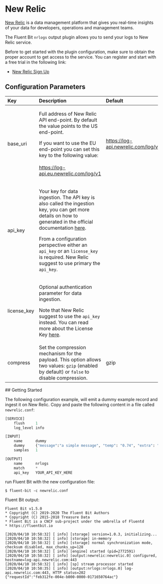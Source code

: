 # New Relic

[New Relic](https://newrelic.com/) is a data management platform that gives you real-time insights of your data for developers, operations and management teams.

The Fluent Bit `nrlogs` output plugin allows you to send your logs to New Relic service. 

Before to get started with the plugin configuration, make sure to obtain the proper account  to get access to the service. You can register and start with a free trial in the following link:

* [New Relic Sign Up](https://newrelic.com/signup)

## Configuration Parameters

<table>
  <thead>
    <tr>
      <th style="text-align:left">Key</th>
      <th style="text-align:left">Description</th>
      <th style="text-align:left">Default</th>
    </tr>
  </thead>
  <tbody>
    <tr>
      <td style="text-align:left">base_uri</td>
      <td style="text-align:left">
        <p>Full address of New Relic API end-point. By default the value points to
          the US end-point.
          <br />
        </p>
        <p>If you want to use the EU end-point you can set this key to the following
          value:
          <br />
          <br /><a href="https://log-api.eu.newrelic.com/log/v1">https://log-api.eu.newrelic.com/log/v1</a>
        </p>
      </td>
      <td style="text-align:left"><a href="https://log-api.newrelic.com/log/v1">https://log-api.newrelic.com/log/v1</a>
      </td>
    </tr>
    <tr>
      <td style="text-align:left">api_key</td>
      <td style="text-align:left">
        <p>Your key for data ingestion. The API key is also called the ingestion
          key, you can get more details on how to generated in the official documentation
          <a
          href="https://docs.newrelic.com/docs/apis/get-started/intro-apis/types-new-relic-api-keys#event-insert-key">here</a>.</p>
        <p></p>
        <p>From a configuration perspective either an <code>api_key</code> or an <code>license_key</code> is
          required. New Relic suggest to use primary the <code>api_key</code>.</p>
      </td>
      <td style="text-align:left"></td>
    </tr>
    <tr>
      <td style="text-align:left">license_key</td>
      <td style="text-align:left">
        <p>Optional authentication parameter for data ingestion.
          <br />
        </p>
        <p>Note that New Relic suggest to use the <code>api_key</code> instead. You
          can read more about the License Key <a href="https://docs.newrelic.com/docs/accounts/install-new-relic/account-setup/license-key">here</a>.</p>
      </td>
      <td style="text-align:left"></td>
    </tr>
    <tr>
      <td style="text-align:left">compress</td>
      <td style="text-align:left">Set the compression mechanism for the payload. This option allows two
        values: <code>gzip</code> (enabled by default) or <code>false</code> to disable
        compression.</td>
      <td style="text-align:left">gzip</td>
    </tr>
  </tbody>
</table>## Getting Started

The following configuration example, will emit a dummy example record and ingest it on New Relic. Copy and paste the following content in a file called `newrelic.conf`:

```python
[SERVICE]
    flush     1
    log_level info

[INPUT]
    name      dummy
    dummy     {"message":"a simple message", "temp": "0.74", "extra": "false"}
    samples   1

[OUTPUT]
    name      nrlogs
    match     *
    api_key   YOUR_API_KEY_HERE
```

run Fluent Bit with the new configuration file:

```text
$ fluent-bit -c newrelic.conf
```

Fluent Bit output:

```text
Fluent Bit v1.5.0
* Copyright (C) 2019-2020 The Fluent Bit Authors
* Copyright (C) 2015-2018 Treasure Data
* Fluent Bit is a CNCF sub-project under the umbrella of Fluentd
* https://fluentbit.io

[2020/04/10 10:58:32] [ info] [storage] version=1.0.3, initializing...
[2020/04/10 10:58:32] [ info] [storage] in-memory
[2020/04/10 10:58:32] [ info] [storage] normal synchronization mode, checksum disabled, max_chunks_up=128
[2020/04/10 10:58:32] [ info] [engine] started (pid=2772591)
[2020/04/10 10:58:32] [ info] [output:newrelic:newrelic.0] configured, hostname=log-api.newrelic.com:443
[2020/04/10 10:58:32] [ info] [sp] stream processor started
[2020/04/10 10:58:35] [ info] [output:nrlogs:nrlogs.0] log-api.newrelic.com:443, HTTP status=202
{"requestId":"feb312fe-004e-b000-0000-0171650764ac"}

```

